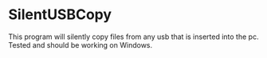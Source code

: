 # SilentUSBCopy
This program will silently copy files from any usb that is inserted into the pc.
Tested and should be working on Windows.
